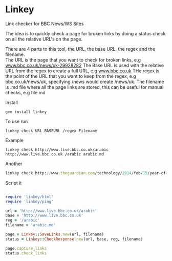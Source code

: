 Linkey
=====

Link checker for BBC News/WS Sites

The idea is to quickly check a page for broken links by doing a status check on all the relative URL's on the page. 

There are 4 parts to this tool, the URL, the base URL, the regex and the filename.  
The URL is the page that you want to check for broken links, e.g www.bbc.co.uk/news/uk-29928282
The Base URL is used with the relative URL from the regex to create a full URL, e.g www.bbc.co.uk
THe regex is the point of the URL that you want to keep from the regex, e.g bbc.co.uk/news/uk, specifying /news would create /news/uk.
The filename is .md file where all the page links are stored, this can be useful for manual checks, e.g file.md

Install 

`gem install linkey`

To use run 

```
linkey check URL BASEURL /regex Filename
```
Example

```
linkey check http://www.live.bbc.co.uk/arabic http://www.live.bbc.co.uk /arabic arabic.md
```
Another

```ruby
linkey check http://www.theguardian.com/technology/2014/feb/15/year-of-code-needs-reboot-teachers http://theguardian.com /technology news.md
```

Script it
```ruby

require 'linkey/html'
require 'linkey/ping'

url = 'http://www.live.bbc.co.uk/arabic'
base = 'http://www.live.bbc.co.uk'
reg = '/arabic'
filename = 'arabic.md'

page = Linkey::SaveLinks.new(url, filename)
status = Linkey::CheckResponse.new(url, base, reg, filename)

page.capture_links
status.check_links
```